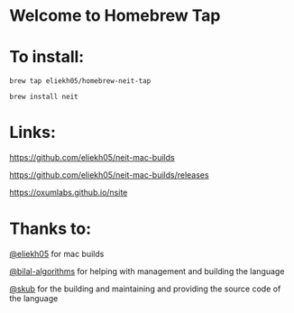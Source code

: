 # Welcome to Homebrew Tap

# To install:
```
brew tap eliekh05/homebrew-neit-tap

brew install neit
```
# Links: 

https://github.com/eliekh05/neit-mac-builds

https://github.com/eliekh05/neit-mac-builds/releases

https://oxumlabs.github.io/nsite

# Thanks to:

[@eliekh05](https://github.com/eliekh05) for mac builds

[@bilal-algorithms](https://github.com/bilal-algorithms) for helping with management and building the language

[@skub](https://github.com/skubed0007) for the building and maintaining and providing the source code of the language

